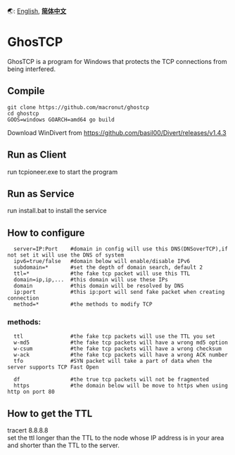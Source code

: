 🌏: [English](https://github.com/jonm58/ghostcp/blob/master/README.md),
[**简体中文**](https://github.com/jonm58/ghostcp/blob/master/README.zh-cn.md)

# GhosTCP
GhosTCP is a program for Windows that protects the TCP connections from being interfered.  

## Compile
```
git clone https://github.com/macronut/ghostcp
cd ghostcp
GOOS=windows GOARCH=amd64 go build
```
Download WinDivert from https://github.com/basil00/Divert/releases/v1.4.3

## Run as Client
run tcpioneer.exe to start the program
## Run as Service
run install.bat to install the service

## How to configure
```
  server=IP:Port    #domain in config will use this DNS(DNSoverTCP),if not set it will use the DNS of system
  ipv6=true/false   #domain below will enable/disable IPv6
  subdomain=*       #set the depth of domain search, default 2
  ttl=*             #the fake tcp packet will use this TTL
  domain=ip,ip,...  #this domain will use these IPs
  domain            #this domain will be resolved by DNS
  ip:port           #this ip:port will send fake packet when creating connection
  method=*          #the methods to modify TCP
  ```
### methods:
```
  ttl               #the fake tcp packets will use the TTL you set
  w-md5             #the fake tcp packets will have a wrong md5 option
  w-csum            #the fake tcp packets will have a wrong checksum
  w-ack             #the fake tcp packets will have a wrong ACK number
  tfo               #SYN packet will take a part of data when the server supports TCP Fast Open
  
  df                #the true tcp packets will not be fragmented
  https             #the domain below will be move to https when using http on port 80
```
## How to get the TTL
tracert 8.8.8.8  
set the ttl longer than the TTL to the node whose IP address is in your area and shorter than the TTL to the server.
